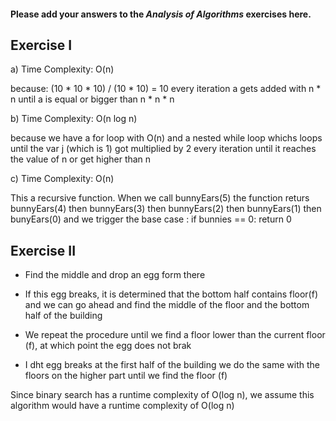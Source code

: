 #### Please add your answers to the ***Analysis of  Algorithms*** exercises here.

## Exercise I

a) Time Complexity: O(n) 

because: (10 * 10 * 10) / (10 * 10) = 10 every iteration a gets added with n * n until a is equal or bigger than n * n * n


b) Time Complexity: O(n log n) 

because we have a for loop with O(n) and a nested while loop whichs loops until the var j (which is 1) got multiplied by 2 every iteration until it reaches the value of n or get higher than n

c) Time Complexity: O(n) 


This a recursive function. When we call bunnyEars(5) the function returs bunnyEars(4) then bunnyEars(3) then bunnyEars(2) then bunnyEars(1) then bunyEars(0) and we trigger the base case : if bunnies == 0: return 0

## Exercise II


- Find the middle and drop an egg form there 

- If this egg breaks, it is determined that the bottom half contains floor(f) and we can go ahead and find the middle of the floor and the bottom half of the building 

- We repeat the procedure until we find a floor lower than the current floor (f), at which point the egg does not brak 

- I dht egg breaks at the first half of the building we do the same with the floors on the higher part until we find the floor (f)

Since binary search has a runtime complexity of O(log n), we assume this algorithm would have a runtime complexity of O(log n)